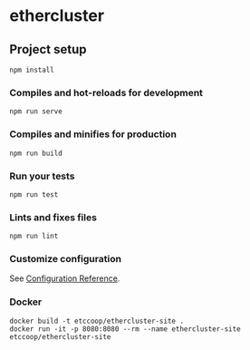 # ethercluster

## Project setup
```
npm install
```

### Compiles and hot-reloads for development
```
npm run serve
```

### Compiles and minifies for production
```
npm run build
```

### Run your tests
```
npm run test
```

### Lints and fixes files
```
npm run lint
```

### Customize configuration
See [Configuration Reference](https://cli.vuejs.org/config/).



### Docker
```
docker build -t etccoop/ethercluster-site .
docker run -it -p 8080:8080 --rm --name ethercluster-site etccoop/ethercluster-site
```
